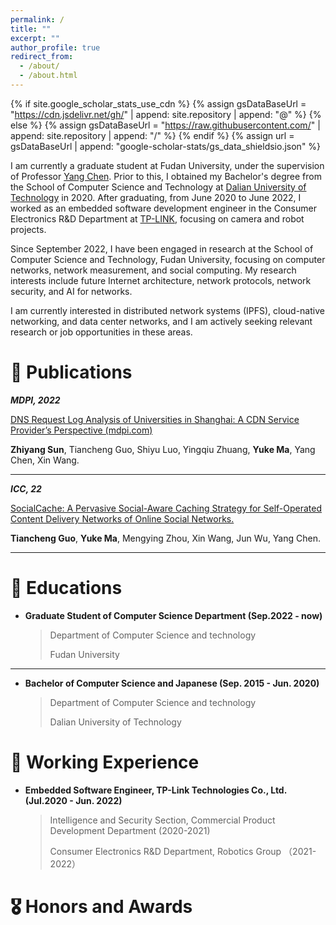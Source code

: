 ```yaml
---
permalink: /
title: ""
excerpt: ""
author_profile: true
redirect_from: 
  - /about/
  - /about.html
---
```

{% if site.google_scholar_stats_use_cdn %}
{% assign gsDataBaseUrl = "https://cdn.jsdelivr.net/gh/" | append: site.repository | append: "@" %}
{% else %}
{% assign gsDataBaseUrl = "https://raw.githubusercontent.com/" | append: site.repository | append: "/" %}
{% endif %}
{% assign url = gsDataBaseUrl | append: "google-scholar-stats/gs_data_shieldsio.json" %}

<span class='anchor' id='about-me'></span>

I am currently a graduate student at Fudan University, under the supervision of Professor [Yang Chen](https://chenyang03.wordpress.com/). Prior to this, I obtained my Bachelor's degree from the School of Computer Science and Technology at [Dalian University of Technology](https://www.dlut.edu.cn/) in 2020. After graduating, from June 2020 to June 2022, I worked as an embedded software development engineer in the Consumer Electronics R&D Department at [TP-LINK](https://www.tp-link.com/en/), focusing on camera and robot projects.

Since September 2022, I have been engaged in research at the School of Computer Science and Technology, Fudan University, focusing on computer networks, network measurement, and social computing. My research interests include future Internet architecture, network protocols, network security, and AI for networks.

I am currently interested in distributed network systems (IPFS), cloud-native networking, and data center networks, and I am actively seeking relevant research or job opportunities in these areas.

# 📰 Publications

***MDPI, 2022***

[DNS Request Log Analysis of Universities in Shanghai: A CDN Service Provider’s Perspective (mdpi.com)](https://www.mdpi.com/2078-2489/13/11/542)

**Zhiyang Sun**, Tiancheng Guo, Shiyu Luo, Yingqiu Zhuang, **Yuke Ma**, Yang Chen, Xin Wang.

---

***ICC, 22***

<u>SocialCache: A Pervasive Social-Aware Caching Strategy for Self-Operated Content Delivery Networks of Online Social Networks.</u>

**Tiancheng Guo**, **Yuke Ma**, Mengying Zhou, Xin Wang, Jun Wu, Yang Chen.

---



# 📖 Educations

- **Graduate Student of Computer Science Department (Sep.2022 - now)**

  > Department of Computer Science and technology
  >
  > Fudan University

---

- **Bachelor of Computer Science and Japanese (Sep. 2015 - Jun. 2020)**

  > Department of Computer Science and technology
  >
  > Dalian University of Technology

# 💼 Working Experience

- **Embedded Software Engineer, TP-Link Technologies Co., Ltd. (Jul.2020 - Jun. 2022)** 

  >  Intelligence and Security Section, Commercial Product Development Department (2020-2021)
  >
  >  Consumer Electronics R&D Department, Robotics Group （2021-2022）

# 🎖 Honors and Awards
